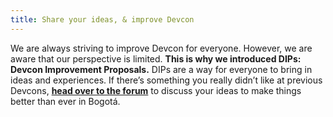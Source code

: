 ```yaml
---
title: Share your ideas, & improve Devcon
---
```


We are always striving to improve Devcon for everyone. However, we are aware that our perspective is limited. **This is why we introduced DIPs: Devcon Improvement Proposals.**
DIPs are a way for everyone to bring in ideas and experiences. If there’s something you really didn’t like at previous Devcons, **[head over to the forum](https://forum.devcon.org)** to discuss your ideas to make things better than ever in Bogotá.
